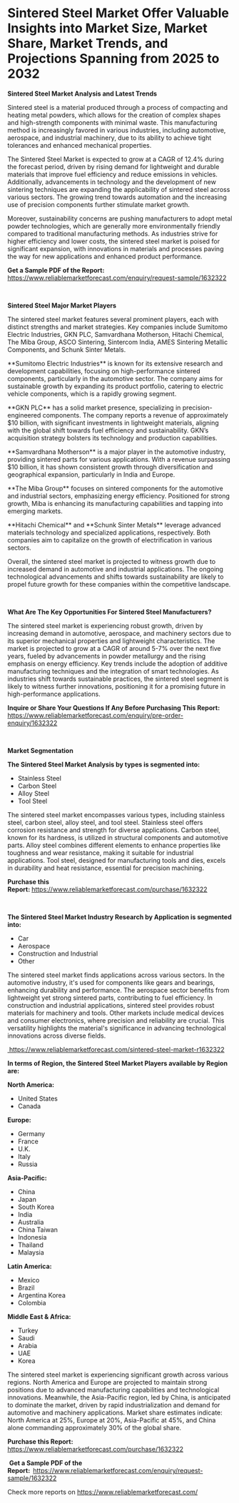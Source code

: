 <p><h1>Sintered Steel Market Offer Valuable Insights into Market Size, Market Share, Market Trends, and Projections Spanning from 2025 to 2032</h1></p><p><strong>Sintered Steel Market Analysis and Latest Trends</strong></p>
<p><p>Sintered steel is a material produced through a process of compacting and heating metal powders, which allows for the creation of complex shapes and high-strength components with minimal waste. This manufacturing method is increasingly favored in various industries, including automotive, aerospace, and industrial machinery, due to its ability to achieve tight tolerances and enhanced mechanical properties.</p><p>The Sintered Steel Market is expected to grow at a CAGR of 12.4% during the forecast period, driven by rising demand for lightweight and durable materials that improve fuel efficiency and reduce emissions in vehicles. Additionally, advancements in technology and the development of new sintering techniques are expanding the applicability of sintered steel across various sectors. The growing trend towards automation and the increasing use of precision components further stimulate market growth.</p><p>Moreover, sustainability concerns are pushing manufacturers to adopt metal powder technologies, which are generally more environmentally friendly compared to traditional manufacturing methods. As industries strive for higher efficiency and lower costs, the sintered steel market is poised for significant expansion, with innovations in materials and processes paving the way for new applications and enhanced product performance.</p></p>
<p><strong>Get a Sample PDF of the Report:&nbsp;</strong> <a href="https://www.reliablemarketforecast.com/enquiry/request-sample/1632322?utm_campaign=1834&utm_medium=2&utm_source=Github&utm_content=ia&utm_term=30012025&utm_id=sintered-steel">https://www.reliablemarketforecast.com/enquiry/request-sample/1632322</a></p>
<p>&nbsp;</p>
<p><strong>Sintered Steel Major Market Players</strong></p>
<p><p>The sintered steel market features several prominent players, each with distinct strengths and market strategies. Key companies include Sumitomo Electric Industries, GKN PLC, Samvardhana Motherson, Hitachi Chemical, The Miba Group, ASCO Sintering, Sintercom India, AMES Sintering Metallic Components, and Schunk Sinter Metals.</p><p>**Sumitomo Electric Industries** is known for its extensive research and development capabilities, focusing on high-performance sintered components, particularly in the automotive sector. The company aims for sustainable growth by expanding its product portfolio, catering to electric vehicle components, which is a rapidly growing segment.</p><p>**GKN PLC** has a solid market presence, specializing in precision-engineered components. The company reports a revenue of approximately $10 billion, with significant investments in lightweight materials, aligning with the global shift towards fuel efficiency and sustainability. GKN’s acquisition strategy bolsters its technology and production capabilities.</p><p>**Samvardhana Motherson** is a major player in the automotive industry, providing sintered parts for various applications. With a revenue surpassing $10 billion, it has shown consistent growth through diversification and geographical expansion, particularly in India and Europe.</p><p>**The Miba Group** focuses on sintered components for the automotive and industrial sectors, emphasizing energy efficiency. Positioned for strong growth, Miba is enhancing its manufacturing capabilities and tapping into emerging markets.</p><p>**Hitachi Chemical** and **Schunk Sinter Metals** leverage advanced materials technology and specialized applications, respectively. Both companies aim to capitalize on the growth of electrification in various sectors.</p><p>Overall, the sintered steel market is projected to witness growth due to increased demand in automotive and industrial applications. The ongoing technological advancements and shifts towards sustainability are likely to propel future growth for these companies within the competitive landscape.</p></p>
<p>&nbsp;</p>
<p><strong>What Are The Key Opportunities For Sintered Steel Manufacturers?</strong></p>
<p><p>The sintered steel market is experiencing robust growth, driven by increasing demand in automotive, aerospace, and machinery sectors due to its superior mechanical properties and lightweight characteristics. The market is projected to grow at a CAGR of around 5-7% over the next five years, fueled by advancements in powder metallurgy and the rising emphasis on energy efficiency. Key trends include the adoption of additive manufacturing techniques and the integration of smart technologies. As industries shift towards sustainable practices, the sintered steel segment is likely to witness further innovations, positioning it for a promising future in high-performance applications.</p></p>
<p><strong>Inquire or Share Your Questions If Any Before Purchasing This Report:</strong> <a href="https://www.reliablemarketforecast.com/enquiry/pre-order-enquiry/1632322?utm_campaign=1834&utm_medium=2&utm_source=Github&utm_content=ia&utm_term=30012025&utm_id=sintered-steel">https://www.reliablemarketforecast.com/enquiry/pre-order-enquiry/1632322</a></p>
<p>&nbsp;</p>
<p><strong>Market Segmentation</strong></p>
<p><strong>The Sintered Steel Market Analysis by types is segmented into:</strong></p>
<p><ul><li>Stainless Steel</li><li>Carbon Steel</li><li>Alloy Steel</li><li>Tool Steel</li></ul></p>
<p><p>The sintered steel market encompasses various types, including stainless steel, carbon steel, alloy steel, and tool steel. Stainless steel offers corrosion resistance and strength for diverse applications. Carbon steel, known for its hardness, is utilized in structural components and automotive parts. Alloy steel combines different elements to enhance properties like toughness and wear resistance, making it suitable for industrial applications. Tool steel, designed for manufacturing tools and dies, excels in durability and heat resistance, essential for precision machining.</p></p>
<p><strong>Purchase this Report:&nbsp;</strong><a href="https://www.reliablemarketforecast.com/purchase/1632322?utm_campaign=1834&utm_medium=2&utm_source=Github&utm_content=ia&utm_term=30012025&utm_id=sintered-steel">https://www.reliablemarketforecast.com/purchase/1632322</a></p>
<p>&nbsp;</p>
<p><strong>The Sintered Steel Market Industry Research by Application is segmented into:</strong></p>
<p><ul><li>Car</li><li>Aerospace</li><li>Construction and Industrial</li><li>Other</li></ul></p>
<p><p>The sintered steel market finds applications across various sectors. In the automotive industry, it's used for components like gears and bearings, enhancing durability and performance. The aerospace sector benefits from lightweight yet strong sintered parts, contributing to fuel efficiency. In construction and industrial applications, sintered steel provides robust materials for machinery and tools. Other markets include medical devices and consumer electronics, where precision and reliability are crucial. This versatility highlights the material's significance in advancing technological innovations across diverse fields.</p></p>
<p><a href="https://www.reliablemarketforecast.com/sintered-steel-market-r1632322?utm_campaign=1834&utm_medium=2&utm_source=Github&utm_content=ia&utm_term=30012025&utm_id=sintered-steel">&nbsp;https://www.reliablemarketforecast.com/sintered-steel-market-r1632322</a></p>
<p><strong>In terms of Region, the Sintered Steel Market Players available by Region are:</strong></p>
<p>
    <p> <strong> North America: </strong>
        <ul>
            <li>United States</li>
            <li>Canada</li>
        </ul>
        </p> 
    <p> <strong> Europe: </strong>
        <ul>
            <li>Germany</li>
            <li>France</li>
            <li>U.K.</li>
            <li>Italy</li>
            <li>Russia</li>
        </ul>
        </p> 
    <p> <strong> Asia-Pacific: </strong>
        <ul>
            <li>China</li>
            <li>Japan</li>
            <li>South Korea</li>
            <li>India</li>
            <li>Australia</li>
            <li>China Taiwan</li>
            <li>Indonesia</li>
            <li>Thailand</li>
            <li>Malaysia</li>
        </ul>
        </p> 
    <p> <strong> Latin America: </strong>
        <ul>
            <li>Mexico</li>
            <li>Brazil</li>
            <li>Argentina Korea</li>
            <li>Colombia</li>
        </ul>
        </p> 
    <p> <strong> Middle East & Africa: </strong>
        <ul>
            <li>Turkey</li>
            <li>Saudi</li>
            <li>Arabia</li>
            <li>UAE</li>
            <li>Korea</li>
        </ul>
    </p>
    </p>
<p><p>The sintered steel market is experiencing significant growth across various regions. North America and Europe are projected to maintain strong positions due to advanced manufacturing capabilities and technological innovations. Meanwhile, the Asia-Pacific region, led by China, is anticipated to dominate the market, driven by rapid industrialization and demand for automotive and machinery applications. Market share estimates indicate: North America at 25%, Europe at 20%, Asia-Pacific at 45%, and China alone commanding approximately 30% of the global share.</p></p>
<p><strong>Purchase this Report: </strong><a href="https://www.reliablemarketforecast.com/purchase/1632322?utm_campaign=1834&utm_medium=2&utm_source=Github&utm_content=ia&utm_term=30012025&utm_id=sintered-steel">https://www.reliablemarketforecast.com/purchase/1632322</a></p>
<p>&nbsp;<strong>Get a Sample PDF of the Report:&nbsp;&nbsp;</strong><a href="https://www.reliablemarketforecast.com/enquiry/request-sample/1632322?utm_campaign=1834&utm_medium=2&utm_source=Github&utm_content=ia&utm_term=30012025&utm_id=sintered-steel">https://www.reliablemarketforecast.com/enquiry/request-sample/1632322</a></p>
<p><strong></strong></p>
<p>Check more reports on <a href="https://www.reliablemarketforecast.com/?utm_campaign=1834&utm_medium=2&utm_source=Github&utm_content=ia&utm_term=30012025&utm_id=sintered-steel">https://www.reliablemarketforecast.com/</a></p>